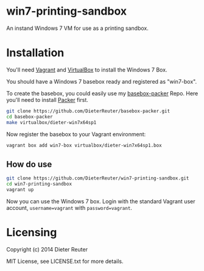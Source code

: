 # win7-printing-sandbox

An instand Windows 7 VM for use as a printing sandbox.


# Installation
You'll need [Vagrant](http://vagrantup.com) and [VirtualBox](http://virtualbox.org) to install the Windows 7 Box. 

You should have a Windows 7 basebox ready and registered as "win7-box". 

To create the basebox, you could easily use my [basebox-packer](https://github.com/DieterReuter/basebox-packer) Repo. 
Here you'll need to install [Packer](http://packer.io) first.

```bash
git clone https://github.com/DieterReuter/basebox-packer.git
cd basebox-packer
make virtualbox/dieter-win7x64sp1
```

Now register the basebox to your Vagrant environment:
```bash
vagrant box add win7-box virtualbox/dieter-win7x64sp1.box
```


## How do use

```bash
git clone https://github.com/DieterReuter/win7-printing-sandbox.git
cd win7-printing-sandbox
vagrant up
```

Now you can use the Windows 7 box. Login with the standard Vagrant user account, `username=vagrant` with `password=vagrant`.


# Licensing
Copyright (c) 2014 Dieter Reuter

MIT License, see LICENSE.txt for more details.